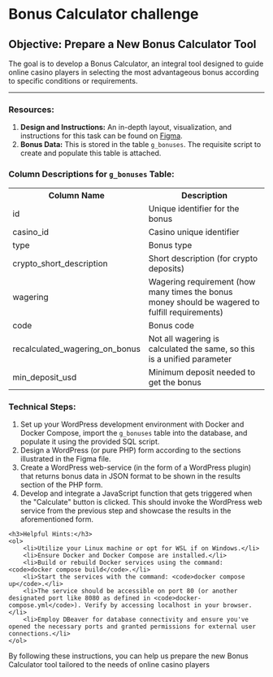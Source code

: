 <!DOCTYPE html>
<html lang="en">

<h1>Bonus Calculator challenge</h1>
<h2>Objective: Prepare a New Bonus Calculator Tool</h2>
<p>The goal is to develop a Bonus Calculator, an integral tool designed to guide online casino players in selecting the most advantageous bonus according to specific conditions or requirements.</p>
<hr>

<h3>Resources:</h3>
<ol>
    <li><strong>Design and Instructions:</strong> An in-depth layout, visualization, and instructions for this task can be found on <a href="https://www.figma.com/file/LJ03WKi5RjP40BlqP8NcKn/Task?type=design&node-id=0%3A1&mode=design&t=wFlzcBIjNnM05URD-1">Figma</a>.</li>
    <li><strong>Bonus Data:</strong> This is stored in the table <code>g_bonuses</code>. The requisite script to create and populate this table is attached.</li>
</ol>

<h3>Column Descriptions for <code>g_bonuses</code> Table:</h3>
<table>
    <tr>
        <th>Column Name</th>
        <th>Description</th>
    </tr>
    <tr>
        <td>id</td>
        <td>Unique identifier for the bonus</td>
    </tr>
    <tr>
        <td>casino_id</td>
        <td>Casino unique identifier</td>
    </tr>
    <tr>
        <td>type</td>
        <td>Bonus type</td>
    </tr>
    <tr>
        <td>crypto_short_description</td>
        <td>Short description (for crypto deposits)</td>
    </tr>
    <tr>
        <td>wagering</td>
        <td>Wagering requirement (how many times the bonus money should be wagered to fulfill requirements)</td>
    </tr>
    <tr>
        <td>code</td>
        <td>Bonus code</td>
    </tr>
    <tr>
        <td>recalculated_wagering_on_bonus</td>
        <td>Not all wagering is calculated the same, so this is a unified parameter</td>
    </tr>
    <tr>
        <td>min_deposit_usd</td>
        <td>Minimum deposit needed to get the bonus</td>
    </tr>
</table>
    <h3>Technical Steps:</h3>
    <ol>
        <li>Set up your WordPress development environment with Docker and Docker Compose, import the <code>g_bonuses</code> table into the database, and populate it using the provided SQL script.</li>
        <li>Design a WordPress (or pure PHP) form according to the sections illustrated in the Figma file.</li>
        <li>Create a WordPress web-service (in the form of a WordPress plugin) that returns bonus data in JSON format to be shown in the results section of the PHP form.</li>
        <li>Develop and integrate a JavaScript function that gets triggered when the "Calculate" button is clicked. This should invoke the WordPress web service from the previous step and showcase the results in the aforementioned form.</li>
    </ol>

    <h3>Helpful Hints:</h3>
    <ol>
        <li>Utilize your Linux machine or opt for WSL if on Windows.</li>
        <li>Ensure Docker and Docker Compose are installed.</li>
        <li>Build or rebuild Docker services using the command: <code>docker compose build</code>.</li>
        <li>Start the services with the command: <code>docker compose up</code>.</li>
        <li>The service should be accessible on port 80 (or another designated port like 8080 as defined in <code>docker-compose.yml</code>). Verify by accessing localhost in your browser.</li>
        <li>Employ DBeaver for database connectivity and ensure you've opened the necessary ports and granted permissions for external user connections.</li>
    </ol>

<p>By following these instructions, you can help us prepare the new Bonus Calculator tool tailored to the needs of online casino players
